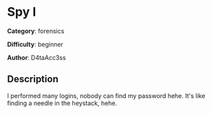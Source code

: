 # Spy I

**Category**: forensics

**Difficulty**: beginner

**Author**: D4taAcc3ss

## Description
I performed many logins, nobody can find my password hehe. It's like finding a needle in the heystack, hehe.
